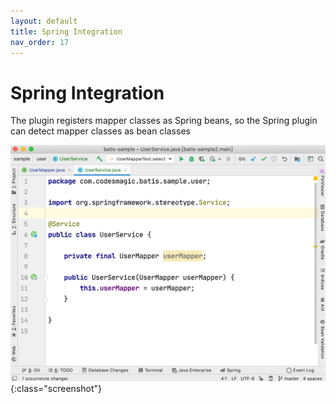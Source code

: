 ```yaml
---
layout: default
title: Spring Integration
nav_order: 17
---
```


# Spring Integration
The plugin registers mapper classes as Spring beans, so the Spring plugin can detect mapper classes as bean classes

![register bean](/assets/images/spring/register-bean.png){:class="screenshot"}
